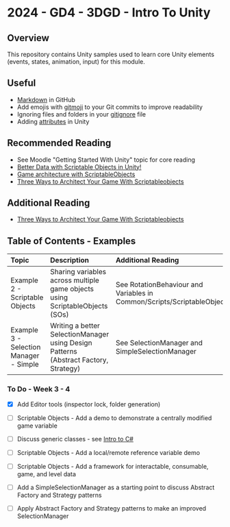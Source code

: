 # 2024 - GD4 - 3DGD - Intro To Unity

## Overview 
This repository contains Unity samples used to learn core Unity 
elements (events, states, animation, input) for this module.

## Useful 
- [Markdown](https://docs.github.com/en/enterprise-cloud@latest/get-started/writing-on-github/getting-started-with-writing-and-formatting-on-github/basic-writing-and-formatting-syntax) in GitHub
- Add emojis with [gitmoji](https://gitmoji.dev/) to your Git commits to improve readability
- Ignoring files and folders in your [gitignore](https://gist.github.com/jstnlvns/ebaa046fae16543cc9efc7f24bcd0e31) file
- Adding [attributes](https://github.com/teebarjunk/Unity-Built-In-Attributes) in Unity

## Recommended Reading
- See Moodle "Getting Started With Unity" topic for core reading
- [Better Data with Scriptable Objects in Unity!](https://www.youtube.com/watch?v=PVOVIxNxxeQ)
- [Game architecture with ScriptableObjects](https://www.youtube.com/watch?v=WLDgtRNK2VE)
- [Three Ways to Architect Your Game With Scriptableobjects](https://unity.com/how-to/architect-game-code-scriptable-objects)

## Additional Reading 
- [Three Ways to Architect Your Game With Scriptableobjects](https://unity.com/how-to/architect-game-code-scriptable-objects)

## Table of Contents - Examples 
| Topic | Description | Additional Reading |
| :---------------- | :--------------- | :--------------- | 
| Example 2 - Scriptable Objects | Sharing variables across multiple game objects using ScriptableObjects (SOs) | See RotationBehaviour and Variables in Common/Scripts/ScriptableObjects |
| Example 3 - Selection Manager - Simple | Writing a better SelectionManager using Design Patterns (Abstract Factory, Strategy) | See SelectionManager and SimpleSelectionManager |

### To Do - Week 3 - 4
- [x] Add Editor tools (inspector lock, folder generation)
- [ ] Scriptable Objects - Add a demo to demonstrate a centrally modified game variable
- [ ] Discuss generic classes - see [Intro to C#](https://github.com/nmcguinness/2024_25---GD---CSharp---Intro.git)
- [ ] Scriptable Objects - Add a local/remote reference variable demo
- [ ] Scriptable Objects - Add a framework for interactable, consumable, game, and level data
- [ ] Add a SimpleSelectionManager as a starting point to discuss Abstract Factory and Strategy patterns
- [ ] Apply Abstract Factory and Strategy patterns to make an improved SelectionManager
   
